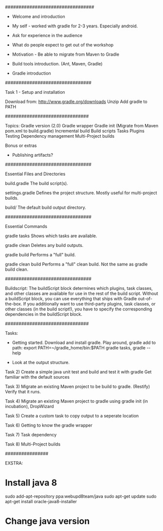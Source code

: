 
#################################

- Welcome and introduction
- My self - worked with gradle for 2-3 years. Especially android.
- Ask for experience in the audience
- What do people expect to get out of the workshop
- Motivation - Be able to migrate from Maven to Gradle

- Build tools introduction. (Ant, Maven, Gradle)
- Gradle introduction


################################


Task 1 - Setup and installation

Download from: http://www.gradle.org/downloads
Unzip
Add gradle to PATH


###############################



Topics:
Gradle version (2.0)
Gradle wrapper
Gradle init (Migrate from Maven pom.xml to build.gradle)
Incremental build
Build scripts
Tasks
Plugins
Testing
Dependency management
Multi-Project builds

Bonus or extras
- Publishing artifacts?

################################

Essential Files and Directories

build.gradle
The build script(s).

settings.gradle
Defines the project structure. Mostly useful for multi-project builds.

build/
The default build output directory.

################################

Essential Commands

gradle tasks
Shows which tasks are available.

gradle clean
Deletes any build outputs.

gradle build
Performs a "full" build.

gradle clean build
Performs a "full" clean build. Not the same as gradle build clean.




################################


Buildscript:
The buildScript block determines which plugins, task classes, and other classes are available for use in the rest of the build script. Without a buildScript block, you can use everything that ships with Gradle out-of-the-box. If you additionally want to use third-party plugins, task classes, or other classes (in the build script!), you have to specify the corresponding dependencies in the buildScript block.

###############################

Tasks:

- Getting started.
Download and install gradle.
Play around, gradle add to path:  export PATH=~/gradle_home/bin:$PATH
gradle tasks, gradle --help


- Look at the output structure.


Task 2)
Create a simple java unit test and build and test it with gradle
Get familiar with the default sources


Task 3) 
Migrate an existing Maven project to be build to gradle. (Restify)
Verify that it runs.

Task 4) 
Migrate an existing Maven project to gradle using gradle init (in incubation), DropWizard


Task 5)
Create a custom task to copy output to a seperate location

Task 6)
Getting to know the gradle wrapper

Task 7) 
Task dependency

Task 8)
Multi-Project builds



################

EXSTRA:

# Install java 8
sudo add-apt-repository ppa:webupd8team/java
sudo apt-get update
sudo apt-get install oracle-java8-installer

# Change java version

